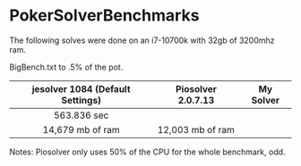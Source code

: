 # PokerSolverBenchmarks

The following solves were done on an i7-10700k with 32gb of 3200mhz ram.

BigBench.txt to .5% of the pot.

| jesolver 1084 (Default Settings) | Piosolver 2.0.7.13 | My Solver |
| :----: | ---- | ---- |
| 563.836 sec | |
| 14,679 mb of ram | 12,003 mb of ram | |

Notes: Piosolver only uses 50% of the CPU for the whole benchmark, odd.
